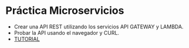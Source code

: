 # Práctica Microservicios

- Crear una API REST utilizando los servicios API GATEWAY y LAMBDA.
- Probar la API usando el navegador y CURL.
- [TUTORIAL](https://docs.aws.amazon.com/apigateway/latest/developerguide/api-gateway-create-api-as-simple-proxy-for-lambda.html)
